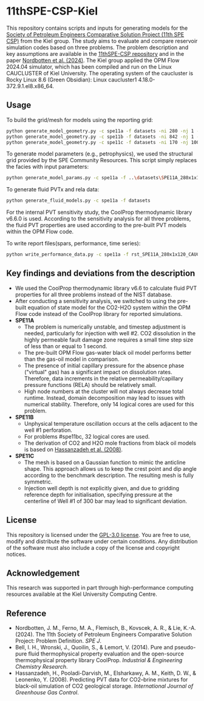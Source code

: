 # 11thSPE-CSP-Kiel
This repository contains scripts and inputs for generating models for the [Society of Petroleum Engineers Comparative Solution Project (11th SPE CSP)](https://github.com/Simulation-Benchmarks/11thSPE-CSP) from the Kiel group. The study aims to evaluate and compare reservoir simulation codes based on three problems. The problem description and key assumptions are available in the [11thSPE-CSP repository](https://github.com/Simulation-Benchmarks/11thSPE-CSP) and in the paper [Nordbotten et al. (2024)](https://doi.org/10.2118/218015-PA).
The Kiel group applied the OPM Flow 2024.04 simulator, which has been compiled and run on the Linux CAUCLUSTER of Kiel University. The operating system of the caucluster is Rocky Linux 8.6 (Green Obsidian): Linux caucluster1 4.18.0-372.9.1.el8.x86_64.

## Usage

To build the grid/mesh for models using the reporting grid:

```bash
python generate_model_geometry.py -c spe11a -f datasets -ni 280 -nj 1 -nk 120 -dx 0.01 -dy 0.01 -dz 0.01 -z0 0
python generate_model_geometry.py -c spe11b -f datasets -ni 842 -nj 1 -nk 120 -dx 10 -dy 1 -dz 10 -z0 0
python generate_model_geometry.py -c spe11c -f datasets -ni 170 -nj 100 -nk 120 -dx 50 -dy 50 -dz 10 -z0 500
```
To generate model parameters (e.g., petrophysics), we used the structural grid provided by the SPE Community Resources. This script simply replaces the facies with input parameters:
```bash
python generate_model_params.py -c spe11a -f ..\datasets\SPE11A_280x1x120.vtu
```

To generate fluid PVTx and rela data:
```bash
python generate_fluid_models.py -c spe11a -f datasets
```
For the internal PVT sensitivity study, the CoolProp thermodynamic library v6.6.0 is used. According to the sensitivity analysis for all three problems, the fluid PVT properties are used according to the pre-built PVT models within the OPM Flow code.

To write report files(spars, performance, time series):
```bash
python write_performance_data.py -c spe11a -f rst_SPE11A_280x1x120_CAUCLUSTER
```

## Key findings and deviations from the description

* We used the CoolProp thermodynamic library v6.6 to calculate fluid PVT properties for all three problems instead of the NIST database. 
* After conducting a sensitivity analysis, we switched to using the pre-built equation of state model for the CO2-H2O system within the OPM Flow code instead of the CoolProp library for reported simulations. 
* __SPE11A__
  * The problem is numerically unstable, and timestep adjustment is needed, particularly for injection with well #2. CO2 dissolution in the highly permeable fault damage zone requires a small time step size of less than or equal to 1 second.
  * The pre-built OPM Flow gas-water black oil model performs better than the gas-oil model in comparison.
  * The presence of initial capillary pressure for the absence phase ("virtual" gas) has a significant impact on dissolution rates. Therefore, data increments in the relative permeability/capillary pressure functions (RELA) should be relatively small.
  * High node numbers at the cluster will not always decrease total runtime. Instead, domain decomposition may lead to issues with numerical stability. Therefore, only 14 logical cores are used for this problem.
* __SPE11B__
  * Unphysical temperature oscillation occurs at the cells adjacent to the well #1 perforation.
  * For problems #spe11bc, 32 logical cores are used.
  * The derivation of CO2 and H2O mole fractions from black oil models is based on [Hassanzadeh et al. (2008)](https://www.sciencedirect.com/science/article/pii/S1750583607000102).
* __SPE11C__
  * The mesh is based on a Gaussian function to mimic the anticline shape. This approach allows us to keep the crest point and dip angle according to the benchmark description. The resulting mesh is fully symmetric.
  * Injection well depth is not explicitly given, and due to gridding reference depth for initialisation, specifying pressure at the centerline of Well #1 of 300 bar may lead to significant deviation.

## License
This repository is licensed under the [GPL-3.0 license](D:\Nextcloud\_Codes\github_repos\main_repos\11thSPE-CSP-Kiel\LICENSE). You are free to use, modify and distribute the software under certain conditions. Any distribution of the software must also include a copy of the license and copyright notices.

## Acknowledgement
This research was supported in part through high-performance computing resources available at the Kiel University Computing Centre.

## Reference
- Nordbotten, J. M., Ferno, M. A., Flemisch, B., Kovscek, A. R., & Lie, K.-A. (2024). The 11th Society of Petroleum Engineers Comparative Solution Project: Problem Definition. *SPE J*.
- Bell, I. H., Wronski, J., Quoilin, S., & Lemort, V. (2014). Pure and pseudo-pure fluid thermophysical property evaluation and the open-source thermophysical property library CoolProp. *Industrial & Engineering Chemistry Research*.
- Hassanzadeh, H., Pooladi-Darvish, M., Elsharkawy, A. M., Keith, D. W., & Leonenko, Y. (2008). Predicting PVT data for CO2–brine mixtures for black-oil simulation of CO2 geological storage. *International Journal of Greenhouse Gas Control*.